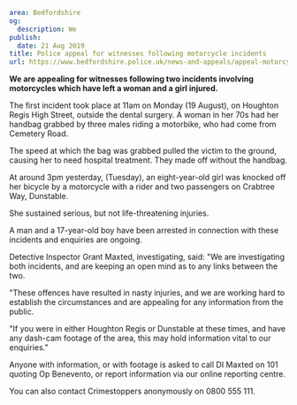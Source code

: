 ```yaml
area: Bedfordshire
og:
  description: We
publish:
  date: 21 Aug 2019
title: Police appeal for witnesses following motorcycle incidents
url: https://www.bedfordshire.police.uk/news-and-appeals/appeal-motorcycle-incidents-august2019
```

**We are appealing for witnesses following two incidents involving motorcycles which have left a woman and a girl injured.**

The first incident took place at 11am on Monday (19 August), on Houghton Regis High Street, outside the dental surgery. A woman in her 70s had her handbag grabbed by three males riding a motorbike, who had come from Cemetery Road.

The speed at which the bag was grabbed pulled the victim to the ground, causing her to need hospital treatment. They made off without the handbag.

At around 3pm yesterday, (Tuesday), an eight-year-old girl was knocked off her bicycle by a motorcycle with a rider and two passengers on Crabtree Way, Dunstable.

She sustained serious, but not life-threatening injuries.

A man and a 17-year-old boy have been arrested in connection with these incidents and enquiries are ongoing.

Detective Inspector Grant Maxted, investigating, said: "We are investigating both incidents, and are keeping an open mind as to any links between the two.

"These offences have resulted in nasty injuries, and we are working hard to establish the circumstances and are appealing for any information from the public.

"If you were in either Houghton Regis or Dunstable at these times, and have any dash-cam footage of the area, this may hold information vital to our enquiries."

Anyone with information, or with footage is asked to call DI Maxted on 101 quoting Op Benevento, or report information via our online reporting centre.

You can also contact Crimestoppers anonymously on 0800 555 111.
